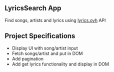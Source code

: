 ## LyricsSearch App

Find songs, artists and lyrics using [lyrics.ovh](https://lyrics.ovh) API

## Project Specifications

- Display UI with song/artist input
- Fetch songs/artist and put in DOM
- Add pagination
- Add get lyrics functionality and display in DOM
